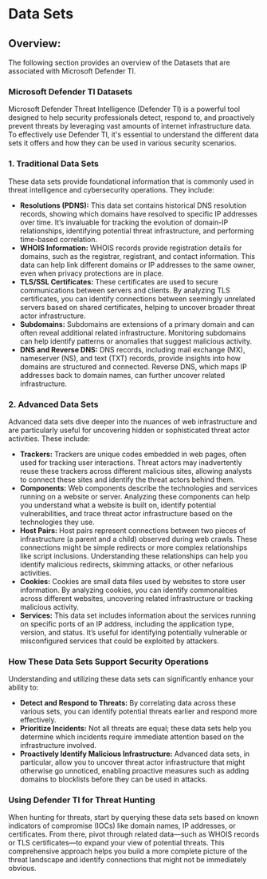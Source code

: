 # Data Sets

## Overview:

The following section provides an overview of the Datasets that are associated with Microsoft Defender TI.&#x20;

### Microsoft Defender TI Datasets&#x20;

Microsoft Defender Threat Intelligence (Defender TI) is a powerful tool designed to help security professionals detect, respond to, and proactively prevent threats by leveraging vast amounts of internet infrastructure data. To effectively use Defender TI, it's essential to understand the different data sets it offers and how they can be used in various security scenarios.

### 1. **Traditional Data Sets**

These data sets provide foundational information that is commonly used in threat intelligence and cybersecurity operations. They include:

* **Resolutions (PDNS):** This data set contains historical DNS resolution records, showing which domains have resolved to specific IP addresses over time. It’s invaluable for tracking the evolution of domain-IP relationships, identifying potential threat infrastructure, and performing time-based correlation.
* **WHOIS Information:** WHOIS records provide registration details for domains, such as the registrar, registrant, and contact information. This data can help link different domains or IP addresses to the same owner, even when privacy protections are in place.
* **TLS/SSL Certificates:** These certificates are used to secure communications between servers and clients. By analyzing TLS certificates, you can identify connections between seemingly unrelated servers based on shared certificates, helping to uncover broader threat actor infrastructure.
* **Subdomains:** Subdomains are extensions of a primary domain and can often reveal additional related infrastructure. Monitoring subdomains can help identify patterns or anomalies that suggest malicious activity.
* **DNS and Reverse DNS:** DNS records, including mail exchange (MX), nameserver (NS), and text (TXT) records, provide insights into how domains are structured and connected. Reverse DNS, which maps IP addresses back to domain names, can further uncover related infrastructure.

### 2. **Advanced Data Sets**

Advanced data sets dive deeper into the nuances of web infrastructure and are particularly useful for uncovering hidden or sophisticated threat actor activities. These include:

* **Trackers:** Trackers are unique codes embedded in web pages, often used for tracking user interactions. Threat actors may inadvertently reuse these trackers across different malicious sites, allowing analysts to connect these sites and identify the threat actors behind them.
* **Components:** Web components describe the technologies and services running on a website or server. Analyzing these components can help you understand what a website is built on, identify potential vulnerabilities, and trace threat actor infrastructure based on the technologies they use.
* **Host Pairs:** Host pairs represent connections between two pieces of infrastructure (a parent and a child) observed during web crawls. These connections might be simple redirects or more complex relationships like script inclusions. Understanding these relationships can help you identify malicious redirects, skimming attacks, or other nefarious activities.
* **Cookies:** Cookies are small data files used by websites to store user information. By analyzing cookies, you can identify commonalities across different websites, uncovering related infrastructure or tracking malicious activity.
* **Services:** This data set includes information about the services running on specific ports of an IP address, including the application type, version, and status. It’s useful for identifying potentially vulnerable or misconfigured services that could be exploited by attackers.

### **How These Data Sets Support Security Operations**

Understanding and utilizing these data sets can significantly enhance your ability to:

* **Detect and Respond to Threats:** By correlating data across these various sets, you can identify potential threats earlier and respond more effectively.
* **Prioritize Incidents:** Not all threats are equal; these data sets help you determine which incidents require immediate attention based on the infrastructure involved.
* **Proactively Identify Malicious Infrastructure:** Advanced data sets, in particular, allow you to uncover threat actor infrastructure that might otherwise go unnoticed, enabling proactive measures such as adding domains to blocklists before they can be used in attacks.

### **Using Defender TI for Threat Hunting**

When hunting for threats, start by querying these data sets based on known indicators of compromise (IOCs) like domain names, IP addresses, or certificates. From there, pivot through related data—such as WHOIS records or TLS certificates—to expand your view of potential threats. This comprehensive approach helps you build a more complete picture of the threat landscape and identify connections that might not be immediately obvious.
